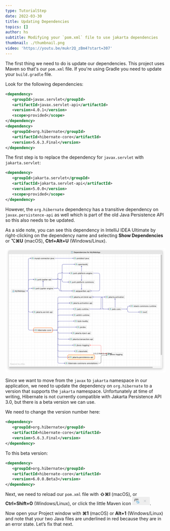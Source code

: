 ```yaml
---
type: TutorialStep
date: 2022-03-30
title: Updating Dependencies
topics: []
author: hs
subtitle: Modifying your `pom.xml` file to use jakarta dependencies
thumbnail: ./thumbnail.png
video: 'https://youtu.be/mukr2Q_zBm4?start=307'
---
```


The first thing we need to do is update our dependencies. This project uses Maven so that's our `pom.xml` file. If you're using Gradle you need to update your `build.gradle` file.

Look for the following dependencies:

```xml
<dependency>
   <groupId>javax.servlet</groupId>
   <artifactId>javax.servlet-api</artifactId>
   <version>4.0.1</version>
   <scope>provided</scope>  
</dependency>
<dependency>
   <groupId>org.hibernate</groupId>
   <artifactId>hibernate-core</artifactId>
   <version>5.6.3.Final</version>
</dependency>
```

The first step is to replace the dependency for `javax.servlet` with `jakarta.servlet`:

```xml
<dependency>
   <groupId>jakarta.servlet</groupId>
   <artifactId>jakarta.servlet-api</artifactId>
   <version>5.0.0</version>
   <scope>provided</scope>
</dependency>
```

However, the `org.hibernate` dependency has a transitive dependency on `javax.persistence-api` as well which is part of the old Java Persistence API so this also needs to be updated.

As a side note, you can see this dependency in IntelliJ IDEA Ultimate by right-clicking on the dependency name and selecting **Show Dependencies** or **⌥⌘U** (macOS), **Ctrl+Alt+U** (Windows/Linux). 

![Project dependencies in IntelliJ IDEA Ultimate](hibernate-dependencies.png)

Since we want to move from the `javax` to `jakarta` namespace in our application, we need to update the dependency on `org.hibernate` to a version that supports the `jakarta` namespace. Unfortunately at time of writing, Hibernate is not currently compatible with Jakarta Persistence API 3.0, but there is a beta version we can use.

We need to change the version number here:

```xml
<dependency>
   <groupId>org.hibernate</groupId>
   <artifactId>hibernate-core</artifactId>
   <version>5.6.3.Final</version>
</dependency>
```

To this beta version:

```xml
<dependency>
   <groupId>org.hibernate</groupId>
   <artifactId>hibernate-core</artifactId>
   <version>6.0.0.Beta3</version>
</dependency>
```

Next, we need to reload our `pom.xml` file with **⇧⌘I** (macOS), or **Ctrl+Shift+O** (Windows/Linux), or click the little Maven icon ![maven_icon.png](maven_icon.png). 

Now open your Project window with **⌘1** (macOS) or **Alt+1** (Windows/Linux) and note that your two Java files are underlined in red because they are in an error state. Let’s fix that next.
